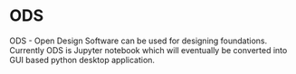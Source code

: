 # ODS

ODS - Open Design Software can be used for designing foundations.
Currently ODS is Jupyter notebook which will eventually be converted into GUI based python desktop application.
